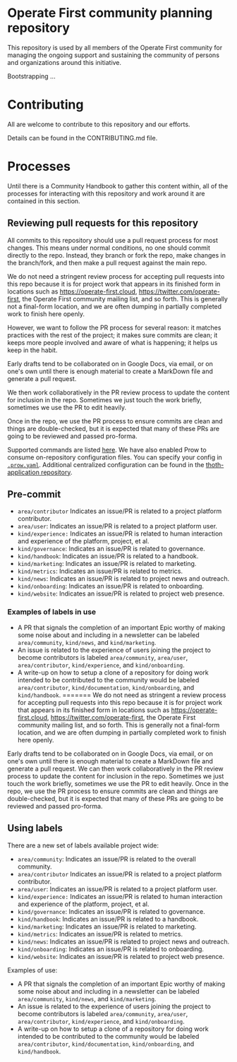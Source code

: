 # Operate First community planning repository

This repository is used by all members of the Operate First community for managing the ongoing support and sustaining the community of persons and organizations around this initiative.

Bootstrapping ...

# Contributing

All are welcome to contribute to this repository and our efforts.

Details can be found in the CONTRIBUTING.md file.

# Processes

Until there is a Community Handbook to gather this content within, all of the processes for interacting with this repository and work around it are contained in this section.

## Reviewing pull requests for this repository

All commits to this repository should use a pull request process for most changes.
This means under normal conditions, no one should commit directly to the repo.
Instead, they branch or fork the repo, make changes in the branch/fork, and then make a pull request against the main repo.

We do not need a stringent review process for accepting pull requests into this repo because it is for project work that appears in its finished form in locations such as https://operate-first.cloud, https://twitter.com/operate-first, the Operate First community mailing list, and so forth.
This is generally not a final-form location, and we are often dumping in partially completed work to finish here openly.

However, we want to follow the PR process for several reason:
it matches practices with the rest of the project;
it makes sure commits are clean;
it keeps more people involved and aware of what is happening;
it helps us keep in the habit.

Early drafts tend to be collaborated on in Google Docs, via email, or on one's own until there is enough material to create a MarkDown file and generate a pull request.

We then work collaboratively in the PR review process to update the content for inclusion in the repo.
Sometimes we just touch the work briefly, sometimes we use the PR to edit heavily.

Once in the repo, we use the PR process to ensure commits are clean and things are double-checked, but it is expected that many of these PRs are going to be reviewed and passed pro-forma.

Supported commands are listed [here](https://prow.operate-first.cloud/command-help). We have also enabled Prow to consume on-repository configuration files. You can specify your config in [`.prow.yaml`](.prow.yaml). Additional centralized configuration can be found in the [thoth-application repository](https://github.com/thoth-station/thoth-application/tree/master/prow/overlays/cnv-prod).

## Pre-commit

* `area/contributor` Indicates an issue/PR is related to a project platform contributor.
* `area/user`: Indicates an issue/PR is related to a project platform user.
* `kind/experience:` Indicates an issue/PR is related to human interaction and experience of the platform, project, et al.
* `kind/governance`: Indicates an issue/PR is related to governance.
* `kind/handbook`: Indicates an issue/PR is related to a handbook.
* `kind/marketing`: Indicates an issue/PR is related to marketing.
* `kind/metrics`: Indicates an issue/PR is related to metrics.
* `kind/news`: Indicates an issue/PR is related to project news and outreach.
* `kind/onboarding`: Indicates an issue/PR is related to onboarding.
* `kind/website`: Indicates an issue/PR is related to project web presence.

### Examples of labels in use

* A PR that signals the completion of an important Epic worthy of making some noise about and including in a newsletter can be labeled `area/community`, `kind/news`, and `kind/marketing`.
* An issue is related to the experience of users joining the project to become contributors is labeled `area/community`, `area/user`, `area/contributor`, `kind/experience`, and `kind/onboarding`.
* A write-up on how to setup a clone of a repository for doing work intended to be contributed to the community would be labeled `area/contributor`, `kind/documentation`, `kind/onboarding`, and `kind/handbook`.
=======
We do not need as stringent a review process for accepting pull requests into this repo because it is for project work that appears in its finished form in locations such as https://operate-first.cloud, https://twitter.com/operate-first, the Operate First community mailing list, and so forth. This is generally not a final-form location, and we are often dumping in partially completed work to finish here openly.

Early drafts tend to be collaborated on in Google Docs, via email, or on one's own until there is enough material to create a MarkDown file and generate a pull request. We can then work collaboratively in the PR review process to update the content for inclusion in the repo. Sometimes we just touch the work briefly, sometimes we use the PR to edit heavily. Once in the repo, we use the PR process to ensure commits are clean and things are double-checked, but it is expected that many of these PRs are going to be reviewed and passed pro-forma.

## Using labels

There are a new set of labels available project wide:

* `area/community`: Indicates an issue/PR is related to the overall community.
* `area/contributor` Indicates an issue/PR is related to a project platform contributor.
* `area/user`: Indicates an issue/PR is related to a project platform user.
* `kind/experience:` Indicates an issue/PR is related to human interaction and experience of the platform, project, et al.
* `kind/governance`: Indicates an issue/PR is related to governance.
* `kind/handbook`: Indicates an issue/PR is related to a handbook.
* `kind/marketing`: Indicates an issue/PR is related to marketing.
* `kind/metrics`: Indicates an issue/PR is related to metrics.
* `kind/news`: Indicates an issue/PR is related to project news and outreach.
* `kind/onboarding`: Indicates an issue/PR is related to onboarding.
* `kind/website`: Indicates an issue/PR is related to project web presence.

 Examples of use:

 * A PR that signals the completion of an important Epic worthy of making some noise about and including in a newsletter can be labeled `area/community`, `kind/news`, and `kind/marketing`.
 * An issue is related to the experience of users joining the project to become contributors is labeled `area/community`, `area/user`, `area/contributor`, `kind/experience`, and `kind/onboarding`.
 * A write-up on how to setup a clone of a repository for doing work intended to be contributed to the community would be labeled `area/contributor`, `kind/documentation`, `kind/onboarding`, and `kind/handbook`.
